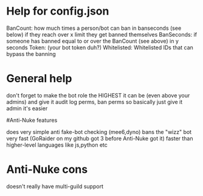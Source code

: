 # Help for config.json
BanCount: how much times a person/bot can ban in banseconds (see below) if they reach over x limit they get banned themselves
BanSeconds: if someone has banned equal to or over the BanCount (see above) in y seconds
Token: (your bot token duh?)
Whitelisted: Whitelisted IDs that can bypass the banning

# General help

don't forget to make the bot role the HIGHEST it can be (even above your admins) and give it audit log perms, ban perms
so basically just give it admin it's easier

#Anti-Nuke features

does very simple anti fake-bot checking (mee6,dyno)
bans the "wizz" bot very fast (GoRaider on my github got 3 before Anti-Nuke got it)
faster than higher-level languages like js,python etc

# Anti-Nuke cons
doesn't really have multi-guild support
